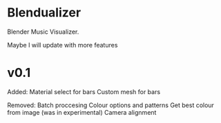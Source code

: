 # Blendualizer
Blender Music Visualizer.

Maybe I will update with more features

v0.1
====
Added:
Material select for bars
Custom mesh for bars

Removed:
Batch proccesing
Colour options and patterns
Get best colour from image (was in experimental)
Camera alignment
